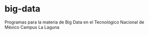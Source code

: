 # big-data
Programas para la materia de Big Data en el Tecnológico Nacional de México Campus La Laguna
